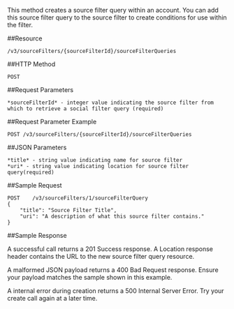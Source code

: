 This method creates a source filter query within an account. You can add this source filter query to the source filter to create conditions for use within the filter.

##Resource

	/v3/sourceFilters/{sourceFilterId}/sourceFilterQueries

##HTTP Method

	POST

##Request Parameters

	*sourceFilterId* - integer value indicating the source filter from which to retrieve a social filter query (required)

##Request Parameter Example

	POST /v3/sourceFilters/{sourceFilterId}/sourceFilterQueries

##JSON Parameters

	*title* - string value indicating name for source filter
	*uri* - string value indicating location for source filter query(required)

##Sample Request
```	
POST	/v3/sourceFilters/1/sourceFilterQuery
{
    "title": "Source Filter Title",
    "uri": "A description of what this source filter contains."
}
```

##Sample Response

A successful call returns a 201 Success response. A Location response header contains the URL to the new source filter query resource.

A malformed JSON payload returns a 400 Bad Request response. Ensure your payload matches the sample shown in this example.

A internal error during creation returns a 500 Internal Server Error. Try your create call again at a later time.